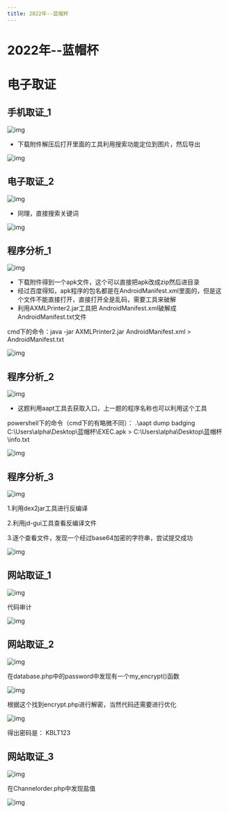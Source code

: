 ```yaml
---
title: 2022年--蓝帽杯
---
```

# 2022年--蓝帽杯

# 电子取证

## 手机取证_1

![img](https://alpha-blog-1300014916.cos.ap-guangzhou.myqcloud.com/img/1657333787235-615922f7-f20e-4611-9762-19a6dc674e8d.png)

- 下载附件解压后打开里面的工具利用搜索功能定位到图片，然后导出

![img](https://alpha-blog-1300014916.cos.ap-guangzhou.myqcloud.com/img/1657333839811-7c954423-6908-4979-9afe-4b6886187632.png)

## 电子取证_2

![img](https://alpha-blog-1300014916.cos.ap-guangzhou.myqcloud.com/img/1657333976087-655d313a-f4a1-4e5f-bcae-b3da06a36528.png)

- 同理，直接搜索关键词

![img](https://alpha-blog-1300014916.cos.ap-guangzhou.myqcloud.com/img/1657333991488-26ef1390-bef3-416c-9a0f-f0639d59812d.png)

## 程序分析_1

![img](https://alpha-blog-1300014916.cos.ap-guangzhou.myqcloud.com/img/1657335008694-dcc5a592-38b0-454e-a653-c1d2be7529f1.png)

- 下载附件得到一个apk文件，这个可以直接把apk改成zip然后进目录
- 经过百度得知，apk程序的包名都是在AndroidManifest.xml里面的，但是这个文件不能直接打开，直接打开全是乱码，需要工具来破解
- 利用AXMLPrinter2.jar工具把 AndroidManifest.xml破解成AndroidManifest.txt文件

cmd下的命令：java -jar AXMLPrinter2.jar AndroidManifest.xml > AndroidManifest.txt

![img](https://alpha-blog-1300014916.cos.ap-guangzhou.myqcloud.com/img/1657335302754-3221ccb6-1320-4feb-9b71-6b53fd92e56f.png)

## 程序分析_2

![img](https://alpha-blog-1300014916.cos.ap-guangzhou.myqcloud.com/img/1657336192084-9dfd8d51-d4dd-4c87-b500-e0d6ebf04d72.png)

- 这题利用aapt工具去获取入口，上一题的程序名称也可以利用这个工具

powershell下的命令（cmd下的有略微不同）： .\aapt dump badging C:\Users\alpha\Desktop\蓝帽杯\EXEC.apk > C:\Users\alpha\Desktop\蓝帽杯\info.txt

![img](https://alpha-blog-1300014916.cos.ap-guangzhou.myqcloud.com/img/1657336298593-4e00e3d4-d457-4775-93e1-cc991d985456.png)

## 程序分析_3

![img](https://alpha-blog-1300014916.cos.ap-guangzhou.myqcloud.com/img/1657361463768-f386c49b-b4ef-4d84-a850-8302b083f43c.png)

1.利用dex2jar工具进行反编译

2.利用jd-gui工具查看反编译文件

3.逐个查看文件，发现一个经过base64加密的字符串，尝试提交成功

![img](https://alpha-blog-1300014916.cos.ap-guangzhou.myqcloud.com/img/1657361752137-c5344d31-fc91-4c05-b161-bc65dd73b969.png)

## 网站取证_1

![img](https://alpha-blog-1300014916.cos.ap-guangzhou.myqcloud.com/img/1657361831363-c1038060-88ca-4d43-9ada-916948e26b31.png)

代码审计

![img](https://alpha-blog-1300014916.cos.ap-guangzhou.myqcloud.com/img/1657362601355-e8d8a22f-4de9-4830-a659-6d0bfc7925aa.png)

## 网站取证_2

![img](https://alpha-blog-1300014916.cos.ap-guangzhou.myqcloud.com/img/1657361934758-ade53464-05c4-46d4-bee6-cb79b08b7322.png)

在database.php中的password中发现有一个my_encrypt()函数

![img](https://alpha-blog-1300014916.cos.ap-guangzhou.myqcloud.com/img/1657362442019-017ac9f8-18a0-438a-8ed5-ea6259e404e2.png)

根据这个找到encrypt.php进行解密，当然代码还需要进行优化

![img](https://alpha-blog-1300014916.cos.ap-guangzhou.myqcloud.com/img/1657362474892-d0c101b9-f4b2-4853-ac1c-e7fe222531a2.png)

得出密码是： KBLT123

## 网站取证_3

![img](https://alpha-blog-1300014916.cos.ap-guangzhou.myqcloud.com/img/1657362397140-ca8c80a0-3583-435d-983b-f8792a9c06c5.png)

在Channelorder.php中发现盐值

![img](https://alpha-blog-1300014916.cos.ap-guangzhou.myqcloud.com/img/1657362569837-3942f65c-0047-4d0e-986a-3a32100e66db.png)
